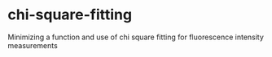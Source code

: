 # chi-square-fitting
Minimizing a function and use of chi square fitting for fluorescence intensity measurements
